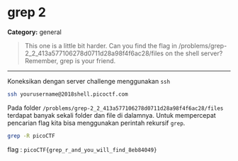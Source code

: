 # grep 2
**Category:** general
> This one is a little bit harder. Can you find the flag in /problems/grep-2_2_413a577106278d0711d28a98f4f6ac28/files on the shell server? Remember, grep is your friend.

---

Koneksikan dengan server challenge menggunakan `ssh`
```bash
ssh yourusername@2018shell.picoctf.com
```

Pada folder `/problems/grep-2_2_413a577106278d0711d28a98f4f6ac28/files` terdapat banyak sekali folder dan file di dalamnya. Untuk mempercepat pencarian flag kita bisa menggunakan perintah rekursif `grep`.

```bash
grep -R picoCTF
```


flag : `picoCTF{grep_r_and_you_will_find_8eb84049}`